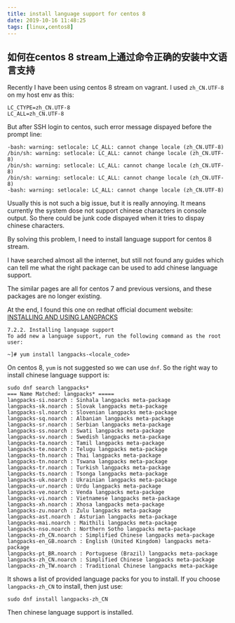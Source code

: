 ```yaml
---
title: install language support for centos 8
date: 2019-10-16 11:48:25
tags: [linux,centos8]
---
```


## 如何在centos 8 stream上通过命令正确的安装中文语言支持

Recently I have been using centos 8 stream on vagrant.
I used `zh_CN.UTF-8` on my host env as this:

```
LC_CTYPE=zh_CN.UTF-8
LC_ALL=zh_CN.UTF-8
```

But after SSH login to centos, such error message dispayed before the prompt line:

```
-bash: warning: setlocale: LC_ALL: cannot change locale (zh_CN.UTF-8)
/bin/sh: warning: setlocale: LC_ALL: cannot change locale (zh_CN.UTF-8)
/bin/sh: warning: setlocale: LC_ALL: cannot change locale (zh_CN.UTF-8)
/bin/sh: warning: setlocale: LC_ALL: cannot change locale (zh_CN.UTF-8)
-bash: warning: setlocale: LC_ALL: cannot change locale (zh_CN.UTF-8)
```

Usually this is not such a big issue, but it is really annoying.
It means currently the system dose not support chinese characters in console output. So there could be junk code dispayed when it tries to dispay chinese characters.

By solving this problem, I need to install language support for centos 8 stream.

I have searched almost all the internet, but still not found any guides which can tell me what the right package can be used to add chinese language support.

The similar pages are all for centos 7 and previous versions, and these packages are no longer existing.

At the end, I found this one on redhat official document website:
[INSTALLING AND USING LANGPACKS](https://access.redhat.com/documentation/en-us/red_hat_enterprise_linux/8/html/configuring_basic_system_settings/installing-using-langpacks)

```
7.2.2. Installing language support
To add new a language support, run the following command as the root user:

~]# yum install langpacks-<locale_code>
```

On centos 8, `yum` is not suggested so we can use `dnf`.
So the right way to install chinese language support is:

```
sudo dnf search langpacks*
=== Name Matched: langpacks* =====
langpacks-si.noarch : Sinhala langpacks meta-package
langpacks-sk.noarch : Slovak langpacks meta-package
langpacks-sl.noarch : Slovenian langpacks meta-package
langpacks-sq.noarch : Albanian langpacks meta-package
langpacks-sr.noarch : Serbian langpacks meta-package
langpacks-ss.noarch : Swati langpacks meta-package
langpacks-sv.noarch : Swedish langpacks meta-package
langpacks-ta.noarch : Tamil langpacks meta-package
langpacks-te.noarch : Telugu langpacks meta-package
langpacks-th.noarch : Thai langpacks meta-package
langpacks-tn.noarch : Tswana langpacks meta-package
langpacks-tr.noarch : Turkish langpacks meta-package
langpacks-ts.noarch : Tsonga langpacks meta-package
langpacks-uk.noarch : Ukrainian langpacks meta-package
langpacks-ur.noarch : Urdu langpacks meta-package
langpacks-ve.noarch : Venda langpacks meta-package
langpacks-vi.noarch : Vietnamese langpacks meta-package
langpacks-xh.noarch : Xhosa langpacks meta-package
langpacks-zu.noarch : Zulu langpacks meta-package
langpacks-ast.noarch : Asturian langpacks meta-package
langpacks-mai.noarch : Maithili langpacks meta-package
langpacks-nso.noarch : Northern Sotho langpacks meta-package
langpacks-zh_CN.noarch : Simplified Chinese langpacks meta-package
langpacks-en_GB.noarch : English (United Kingdom) langpacks meta-package
langpacks-pt_BR.noarch : Portuguese (Brazil) langpacks meta-package
langpacks-zh_CN.noarch : Simplified Chinese langpacks meta-package
langpacks-zh_TW.noarch : Traditional Chinese langpacks meta-package
```

It shows a list of provided language packs for you to install.
If you choose `langpacks-zh_CN` to install, then just use:

```
sudo dnf install langpacks-zh_CN
```

Then chinese language support is installed.
